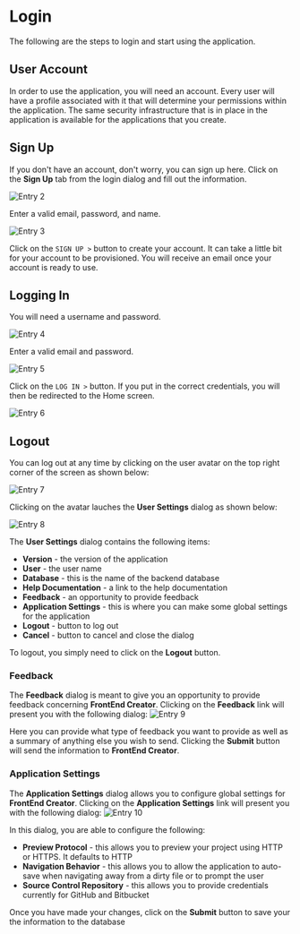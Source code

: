 # Login
The following are the steps to login and start using the application.
## User Account
In order to use the application, you will need an account. Every user will have a profile associated with it that will determine your permissions within the application. The same security infrastructure that is in place in the application is available for the applications that you create.

## Sign Up
If you don't have an account, don't worry, you can sign up here. Click on the **Sign Up** tab from the login dialog and fill out the information.

  ![Entry 2][2]

Enter a valid email, password, and name.

  ![Entry 3][3]

Click on the `SIGN UP >` button to create your account. It can take a little bit for your account to be provisioned. You will receive an email once your account is ready to use.

## Logging In

You will need a username and password.

  ![Entry 4][4]

Enter a valid email and password.

  ![Entry 5][5]

Click on the `LOG IN >` button. If you put in the correct credentials, you will then be redirected to the Home screen.

  ![Entry 6][6]

## Logout

You can log out at any time by clicking on the user avatar on the top right corner of the screen as shown below:

  ![Entry 7][7]

Clicking on the avatar lauches the **User Settings** dialog as shown below:

  ![Entry 8][8]

The **User Settings** dialog contains the following items:

- **Version** - the version of the application
- **User** - the user name
- **Database** - this is the name of the backend database
- **Help Documentation** - a link to the help documentation
- **Feedback** - an opportunity to provide feedback
- **Application Settings** - this is where you can make some global settings for the application
- **Logout** - button to log out
- **Cancel** - button to cancel and close the dialog

To logout, you simply need to click on the **Logout** button.
### Feedback

The **Feedback** dialog is meant to give you an opportunity to provide feedback concerning **FrontEnd Creator**. Clicking on the **Feedback** link will present you with the following dialog:
  ![Entry 9][9]

Here you can provide what type of feedback you want to provide as well as a summary of anything else you wish to send. Clicking the **Submit** button will send the information to **FrontEnd Creator**.

### Application Settings

The **Application Settings** dialog allows you to configure global settings for **FrontEnd Creator**. Clicking on the **Application Settings** link will present you with the following dialog:
  ![Entry 10][10]

In this dialog, you are able to configure the following:

- **Preview Protocol** - this allows you to preview your project using HTTP or HTTPS. It defaults to HTTP
- **Navigation Behavior** - this allows you to allow the application to auto-save when navigating away from a dirty file or to prompt the user
- **Source Control Repository** - this allows you to provide credentials currently for GitHub and Bitbucket


Once you have made your changes, click on the **Submit** button to save your the information to the database



[1]: capture1.png
[2]: capture2.png
[3]: capture3.png
[4]: capture4.png
[5]: capture5.png
[6]: capture6.png
[7]: capture7.png
[8]: capture8.png
[9]: capture9.png
[10]: capture10.png